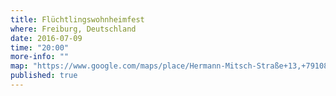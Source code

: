 ```yaml
---
title: Flüchtlingswohnheimfest
where: Freiburg, Deutschland
date: 2016-07-09
time: "20:00"
more-info: ""
map: "https://www.google.com/maps/place/Hermann-Mitsch-Straße+13,+79108+Freiburg+im+Breisgau,+Alemania/@48.01849,7.8385613,17z/data=!3m1!4b1!4m5!3m4!1s0x47911b84f0674f5f:0x7d833b42ac54d40c!8m2!3d48.01849!4d7.84075?hl=es"
published: true
---
```

